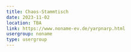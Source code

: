 ```yaml
---
title: Chaos-Stammtisch
date: 2023-11-02
location: TBA
link: https://www.noname-ev.de/yarpnarp.html
usergroup: noname
type: usergroup
---
```

